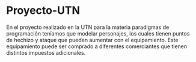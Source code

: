 # Proyecto-UTN

En el proyecto realizado en la UTN para la materia paradigmas de programación teníamos que modelar personajes, los cuales tienen puntos de hechizo y ataque que pueden aumentar con el equipamiento. Este equipamiento puede ser comprado a diferentes comerciantes que tienen distintos impuestos adicionales.
